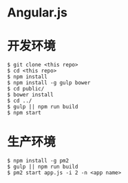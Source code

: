 
# Angular.js 

# 开发环境

    $ git clone <this repo>
    $ cd <this repo>
    $ npm install
    $ npm install -g gulp bower
    $ cd public/
    $ bower install
    $ cd ../
    $ gulp || npm run build
    $ npm start

# 生产环境

    $ npm install -g pm2
    $ gulp || npm run build
    $ pm2 start app.js -i 2 -n <app name>
